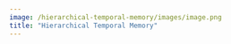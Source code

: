 ```yaml
---
image: /hierarchical-temporal-memory/images/image.png
title: "Hierarchical Temporal Memory"
---
```

